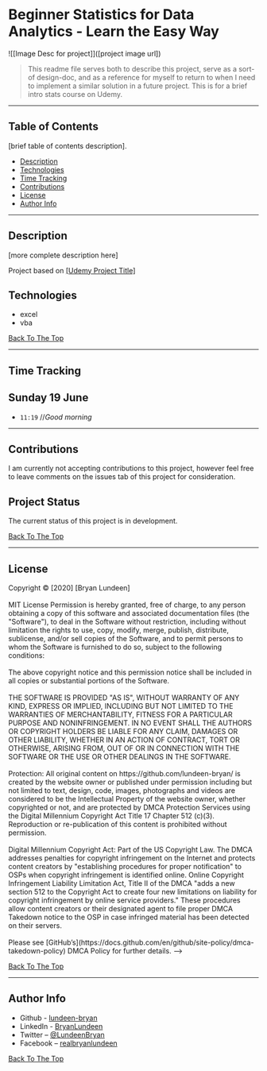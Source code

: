 # Beginner Statistics for Data Analytics - Learn the Easy Way

![[Image Desc for project]]([project image url])

> This readme file serves both to describe this project, serve as a sort-of design-doc, and as a reference for myself to return to when I need to implement a similar solution in a future project. This is for a brief intro stats course on Udemy.

---

## Table of Contents

[brief table of contents description].

- [Description](#description)
- [Technologies](#technologies)
- [Time Tracking](#time-tracking)
- [Contributions](#contributions)
- [License](#license)
- [Author Info](#author-info)

---

## Description

[more complete description here]

Project based on [[Udemy Project Title]]([course-url])

## Technologies

- excel
- vba

[Back To The Top](#beginner_statistics_for_data_analytics_learn_the_easy_way)

---

## Time Tracking

## Sunday 19 June

- `11:19` //_Good morning_


---

## Contributions

I am currently not accepting contributions to this project, however feel free to leave comments on the issues tab of this project for consideration.

## Project Status

The current status of this project is in development.

[Back To The Top](#beginner_statistics_for_data_analytics_learn_the_easy_way)

---

## License

<mitlicense>
Copyright &copy; [2020] [Bryan Lundeen]
<br/><br/>
MIT License
Permission is hereby granted, free of charge, to any person obtaining a copy of this software and associated documentation files (the "Software"), to deal in the Software without restriction, including without limitation the rights to use, copy, modify, merge, publish, distribute, sublicense, and/or sell copies of the Software, and to permit persons to whom the Software is furnished to do so, subject to the following conditions:
<br/><br/>
The above copyright notice and this permission notice shall be included in all copies or substantial portions of the Software.
<br/><br/>
THE SOFTWARE IS PROVIDED "AS IS", WITHOUT WARRANTY OF ANY KIND, EXPRESS OR IMPLIED, INCLUDING BUT NOT LIMITED TO THE WARRANTIES OF MERCHANTABILITY, FITNESS FOR A PARTICULAR PURPOSE AND NONINFRINGEMENT. IN NO EVENT SHALL THE AUTHORS OR COPYRIGHT HOLDERS BE LIABLE FOR ANY CLAIM, DAMAGES OR OTHER LIABILITY, WHETHER IN AN ACTION OF CONTRACT, TORT OR OTHERWISE, ARISING FROM, OUT OF OR IN CONNECTION WITH THE SOFTWARE OR THE USE OR OTHER DEALINGS IN THE SOFTWARE.
<br/><br/>
<mitlicense>
<!—
<dmca>
Protection: All original content on https://github.com/lundeen-bryan/ is created by the website owner or published under permission including but not limited to text, design, code, images, photographs and videos are considered to be the Intellectual Property of the website owner, whether copyrighted or not, and are protected by DMCA Protection Services using the Digital Millennium Copyright Act Title 17 Chapter 512 (c)(3). Reproduction or re-publication of this content is prohibited without permission.
<br/><br/>
Digital Millennium Copyright Act: Part of the US Copyright Law. The DMCA addresses penalties for copyright infringement on the Internet and protects content creators by "establishing procedures for proper notification" to OSPs when copyright infringement is identified online. Online Copyright Infringement Liability Limitation Act, Title II of the DMCA "adds a new section 512 to the Copyright Act to create four new limitations on liability for copyright infringement by online service providers." These procedures allow content creators or their designated agent to file proper DMCA Takedown notice to the OSP in case infringed material has been detected on their servers.
<br/><br/>
Please see [GitHub’s](https://docs.github.com/en/github/site-policy/dmca-takedown-policy) DMCA Policy for further details.
<dmca>
-->

[Back To The Top](#beginner_statistics_for_data_analytics_learn_the_easy_way)

---

## Author Info

- Github - [lundeen-bryan](https://github.com/lundeen-bryan)
- LinkedIn - [BryanLundeen](https://www.linkedin.com/in/bryanlundeen/)
- Twitter – [@LundeenBryan](https://twitter.com/LundeenBryan)
- Facebook – [realbryanlundeen](https://www.facebook.com/realbryanlundeen)

[Back To The Top](#beginner_statistics_for_data_analytics_learn_the_easy_way)


